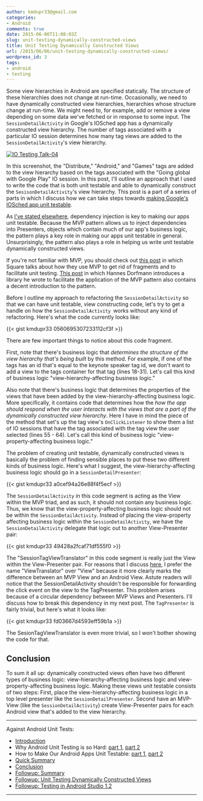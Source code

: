 ```yaml
---
author: kmdupr33@gmail.com
categories:
- Android
comments: true
date: 2015-06-06T11:08:03Z
slug: unit-testing-dynamically-constructed-views
title: Unit Testing Dynamically Constructed Views
url: /2015/06/06/unit-testing-dynamically-constructed-views/
wordpress_id: 3
tags:
- android
- testing
---
```


Some view hierarchies in Android are specified statically. The structure of these hierarchies does not change at run-time. Occasionally, we need to have dynamically constructed view hierarchies, hierarchies whose structure change at run-time. We might need to, for example, add or remove a view depending on some data we've fetched or in response to some input. The `SessionDetailActivity` in Google's IOSched app has a dynamically constructed view hierarchy. The number of tags associated with a particular IO session determines how many tag views are added to the `SessionDetailActivity`'s view hierarchy.

[![IO Testing Talk-04](http://www.philosophicalhacker.com/wp-content/uploads/2015/05/io-testing-talk-04.png)](http://www.philosophicalhacker.com/wp-content/uploads/2015/05/io-testing-talk-04.png)



In this screenshot, the "Distribute," "Android," and "Games" tags are added to the view hierarchy based on the tags associated with the "Going global with Google Play" IO session. In this post, I'll outline an approach that I used to write the code that is both unit testable and able to dynamically construct the `SesisonDetailActivity`'s view hierarchy. This post is a part of a series of parts in which I discuss how we can take steps towards [making Google's IOSched app unit testable](http://www.philosophicalhacker.com/2015/05/31/towards-a-unit-testable-fork-of-googles-iosched-app/).

<!--more-->

As [I've stated elsewhere](http://www.philosophicalhacker.com/2015/05/22/what-ive-learned-from-trying-to-make-an-android-app-unit-testable/), dependency injection is key to making our apps unit testable. Because the MVP pattern allows us to inject dependencies into Presenters, objects which contain much of our app's business logic, the pattern plays a key role in making our apps unit testable in general. Unsurprisingly, the pattern also plays a role in helping us write unit testable dynamically constructed views.

If you're not familiar with MVP, you should check out [this post](https://corner.squareup.com/2014/10/advocating-against-android-fragments.html) in which Square talks about how they use MVP to get rid of fragments and to facilitate unit testing. [This post](http://hannesdorfmann.com/android/mosby/) in which Hannes Dorfmann introduces a library he wrote to facilitate the application of the MVP pattern also contains a decent introduction to the pattern.

Before I outline my approach to refactoring the `SessionDetailActivity` so that we can have unit testable, view constructing code, let's try to get a handle on how the `SessionDetailActivity `works without any kind of refactoring. Here's what the code currently looks like:

{{< gist kmdupr33 0560695307233112cf3f >}}

There are few important things to notice about this code fragment.

First, note that there's business logic that _determines the structure of the view hierarchy that's being built_ by this method. For example, if one of the tags has an id that's equal to the keynote speaker tag id, we don't want to add a view to the tags container for that tag (lines 18-31). Let's call this kind of business logic "view-hierarchy-affecting business logic."

Also note that there's business logic that determines the properties of the views that have been added by the view-hierarchy-affecting business logic. More specifically, it contains code that determines how the _how the app should respond when the user interacts with the views that are a part of the dynamically constructed view hierarchy_. Here I have in mind the piece of the method that set's up the tag view's `OnClickListener` to show them a list of IO sessions that have the tag associated with the tag view the user selected (lines 55 - 64). Let's call this kind of business logic "view-property-affecting business logic."

The problem of creating unit testable, dynamically constructed views is basically the problem of finding sensible places to put these two different kinds of business logic. Here's what I suggest, the view-hierarchy-affecting business logic should go in a `SessionDetailPresenter`:

{{< gist kmdupr33 a0cef94a26e88f4f5ecf >}}

The `SessionDetailActivity` in this code segment is acting as the View within the MVP triad, and as such, it should not contain any business logic. Thus, we know that the view-property-affecting business logic should not be within the `SessionDetailActivity`. Instead of placing the view-property affecting business logic within the `SessionDetailActivity`, we have the `SessionDetailActivity` delegate that logic out to another View-Presenter pair:

{{< gist kmdupr33 49428a2fcaf71df555f0  >}}

The "SessionTagViewTranslator" in this code segment is really just the View within the View-Presenter pair. For reasons that I discuss [here](http://www.philosophicalhacker.com/2015/04/05/dont-call-it-mvp/), I prefer the name "ViewTranslator" over "View" because it more clearly marks the difference between an MVP View and an Android View. Astute readers will notice that the SessionDetailActivity shouldn't be responsible for forwarding the click event on the view to the TagPresenter. This problem arises because of a circular dependency between MVP Views and Presenters. I'll discuss how to break this dependency in my next post. The `TagPresenter` is fairly trivial, but here's what it looks like:

{{< gist kmdupr33 fd03667d4593eff59b1a >}}

The SesionTagViewTranslator is even more trivial, so I won't bother showing the code for that.


## Conclusion


To sum it all up: dynamically constructed views often have two different types of business logic: view-hierarchy-affecting business logic and view-property-affecting business logic. Making these views unit testable consists of two steps: First, place the view-hierarchy-affecting business logic in a top level presenter like the `SessionDetailPresenter`. Second have an MVP-View (like the `SessionDetailActivity`) create View-Presenter pairs for each Android view that's added to the view hierarchy.

---

Against Android Unit Tests:

 * [Introduction](http://www.philosophicalhacker.com/2015/04/10/against-android-unit-tests/)
 * Why Android Unit Testing is so Hard: [part 1](http://www.philosophicalhacker.com/2015/04/17/why-android-unit-testing-is-so-hard-pt-1/), [part 2](http://www.philosophicalhacker.com/2015/04/24/why-android-unit-testing-is-so-hard-pt-2/)
 * How to Make Our Android Apps Unit Testable: [part 1](http://www.philosophicalhacker.com/2015/05/01/how-to-make-our-android-apps-unit-testable-pt-1/), [part 2](http://www.philosophicalhacker.com/2015/05/08/how-to-make-our-android-apps-unit-testable-pt-2/)
 * [Quick Summary](http://www.philosophicalhacker.com/2015/05/09/android-unit-testing-guides/)
 * [Conclusion](http://www.philosophicalhacker.com/2015/05/22/what-ive-learned-from-trying-to-make-an-android-app-unit-testable/)
 * [Followup: Summary](http://www.philosophicalhacker.com/2015/05/31/towards-a-unit-testable-fork-of-googles-iosched-app/)
 * [Followup: Unit Testing Dynamically Constructed Views](http://www.philosophicalhacker.com/2015/06/06/unit-testing-dynamically-constructed-views/)
 * [Followup: Testing in Android Studio 1.2](http://www.philosophicalhacker.com/2015/05/29/making-the-most-of-android-studios-unit-testing-support/)

---

